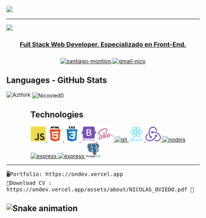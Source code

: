 ![](https://readme-typing-svg.herokuapp.com/?font=Architects+Daughter&color=539bf5&size=30&lines=Hola👋🏻,+Soy+Nicolas+Oviedo;Full+stack+web+Developer)

---
<img  src="https://drive.google.com/file/d/15uhWl-lieAd7zX926nNn9Nr6odOwWE-a/view?usp=sharing" />



[<h3 align="center" >Full Stack Web Developer. Especializado en Front-End.</h3>](https://drive.google.com/file/d/1x1xbz7xNgSO6yEMPa6911PXL829BfTKB/view?usp=sharing)



###
<div align="center" >
<a href="https://www.linkedin.com/in/nicol%C3%A1s-b-oviedo-0989241bb" target="blank">
 <img align="center" src="https://raw.githubusercontent.com/rahuldkjain/github-profile-readme-generator/master/src/images/icons/Social/linked-in-alt.svg" alt="santiago-montion" height="30" width="40" />
</a>
<a href="mailto:briannoviedo@gmail.com" target="blank">
 <img align="center" src="https://upload.wikimedia.org/wikipedia/commons/7/7e/Gmail_icon_%282020%29.svg" alt="gmail-nico" height="30" width="40" />
</a>
 </div>

## Languages - GitHub Stats 

<p><img height="150em" align="left" src="https://github-readme-stats.vercel.app/api/top-langs?username=Nicovied0&show_icons=true&theme=dark&locale=en&layout=compact" alt="Azthirk" /></p>

<p>&nbsp;<img align="center" height="150em" src="https://github-readme-stats.vercel.app/api?username=Nicovied0&show_icons=true&theme=dark&locale=en" alt="Nicovied0" /></p>
 
 
## Technologies 

<p align="left" >
    <a href="https://developer.mozilla.org/en-US/docs/Web/JavaScript" target="_blank" rel="noreferrer"  >
        <img src="https://raw.githubusercontent.com/devicons/devicon/master/icons/javascript/javascript-original.svg"
            alt="javascript" width="40" height="40" />
    </a>
    <a href="https://www.w3.org/html/" target="_blank" rel="noreferrer">
        <img src="https://raw.githubusercontent.com/devicons/devicon/master/icons/html5/html5-original-wordmark.svg"
        alt="html5" width="40" height="40" />
    </a>
    <a href="https://www.w3schools.com/css/" target="_blank" rel="noreferrer">
        <img src="https://raw.githubusercontent.com/devicons/devicon/master/icons/css3/css3-original-wordmark.svg"
        alt="css3" width="40" height="40" />
    </a>
    <a href="https://getbootstrap.com" target="_blank" rel="noreferrer">
        <img src="https://raw.githubusercontent.com/devicons/devicon/master/icons/bootstrap/bootstrap-plain-wordmark.svg"
        alt="bootstrap" width="40" height="40" />
    </a>
    <a href="https://sass-lang.com" target="_blank" rel="noreferrer">
        <img src="https://raw.githubusercontent.com/devicons/devicon/master/icons/sass/sass-original.svg" alt="sass"
            width="40" height="40" />
    </a>
    <a href="https://git-scm.com/" target="_blank" rel="noreferrer">
        <img src="https://www.vectorlogo.zone/logos/git-scm/git-scm-icon.svg" alt="git" width="40" height="40" />
    </a>
    <a href="https://reactjs.org/" target="_blank" rel="noreferrer">
        <img src="https://raw.githubusercontent.com/devicons/devicon/master/icons/react/react-original-wordmark.svg"
            alt="react" width="40" height="40" />
    </a>
    <a href="https://redux.js.org" target="_blank" rel="noreferrer">
        <img src="https://raw.githubusercontent.com/devicons/devicon/master/icons/redux/redux-original.svg" alt="redux"
            width="40" height="40" />
    </a>
    <a href="https://nodejs.org" target="_blank" rel="noreferrer">
        <img title="nodejs" alt="nodejs" height="40" width="40" src="https://cdn.jsdelivr.net/gh/devicons/devicon/icons/nodejs/nodejs-original.svg"/>
    </a>
    <a href="https://expressjs.com" target="_blank" rel="noreferrer">
        <img title="Express" alt="express" height="30" width="40" src="https://ondev.vercel.app/assets/img/express.svg"/> 
    </a>  
     <a href="https://sequelize.org/" target="_blank" rel="noreferrer">
        <img title="sequelize" alt="express" height="30" width="40" src="https://sequelize.org/img/logo.svg"/> 
    </a>
    <a href="https://www.postgresql.org" target="_blank" rel="noreferrer"> 
      <img src="https://raw.githubusercontent.com/devicons/devicon/master/icons/postgresql/postgresql-original-wordmark.svg" alt="postgresql" width="40" height="40"/> 
    </a>
</p>



---
<samp>
  🖥Portfolio: https://ondev.vercel.app <br>
 </samp>
 
 <samp>
  🔻Download CV : https://ondev.vercel.app/assets/about/NICOLAS_OVIEDO.pdf 🔻
 </samp>
 
 ![Snake animation](https://github.com/Nicovied0/Nicovied0/blob/output/github-contribution-grid-snake.svg)
---
<!--


- 🔭 I’m currently working on ...
- 🌱 I’m currently learning ...
- 👯 I’m looking to collaborate on ...
- 🤔 I’m looking for help with ...
- 💬 Ask me about ...
- 📫 How to reach me: ...
- 😄 Pronouns: ...
- ⚡ Fun fact: ...
-->
